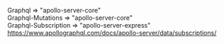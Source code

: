 Graphql => "apollo-server-core" </br>
Graphql-Mutations =>  "apollo-server-core" </br>
Graphql-Subscription => "apollo-server-express" https://www.apollographql.com/docs/apollo-server/data/subscriptions/ </br>



